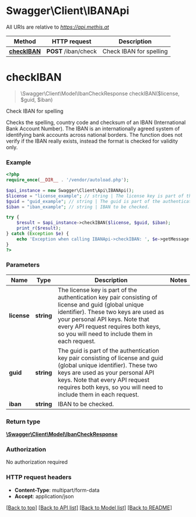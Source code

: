 # Swagger\Client\IBANApi

All URIs are relative to *https://api.methis.at*

Method | HTTP request | Description
------------- | ------------- | -------------
[**checkIBAN**](IBANApi.md#checkIBAN) | **POST** /iban/check | Check IBAN for spelling


# **checkIBAN**
> \Swagger\Client\Model\IbanCheckResponse checkIBAN($license, $guid, $iban)

Check IBAN for spelling

Checks the spelling, country code and checksum of an IBAN (International Bank Account Number). The IBAN is an internationally agreed system of identifying bank accounts across national borders. The function does not verify if the IBAN really exists, instead the format is checked for validity only.

### Example
```php
<?php
require_once(__DIR__ . '/vendor/autoload.php');

$api_instance = new Swagger\Client\Api\IBANApi();
$license = "license_example"; // string | The license key is part of the authentication key pair consisting of license and guid (global unique identifier). These two keys are used as your personal API keys. Note that every API request requires both keys, so you will need to include them in each request.
$guid = "guid_example"; // string | The guid is part of the authentication key pair consisting of license and guid (global unique identifier). These two keys are used as your personal API keys. Note that every API request requires both keys, so you will need to include them in each request.
$iban = "iban_example"; // string | IBAN to be checked.

try {
    $result = $api_instance->checkIBAN($license, $guid, $iban);
    print_r($result);
} catch (Exception $e) {
    echo 'Exception when calling IBANApi->checkIBAN: ', $e->getMessage(), PHP_EOL;
}
?>
```

### Parameters

Name | Type | Description  | Notes
------------- | ------------- | ------------- | -------------
 **license** | **string**| The license key is part of the authentication key pair consisting of license and guid (global unique identifier). These two keys are used as your personal API keys. Note that every API request requires both keys, so you will need to include them in each request. |
 **guid** | **string**| The guid is part of the authentication key pair consisting of license and guid (global unique identifier). These two keys are used as your personal API keys. Note that every API request requires both keys, so you will need to include them in each request. |
 **iban** | **string**| IBAN to be checked. |

### Return type

[**\Swagger\Client\Model\IbanCheckResponse**](../Model/IbanCheckResponse.md)

### Authorization

No authorization required

### HTTP request headers

 - **Content-Type**: multipart/form-data
 - **Accept**: application/json

[[Back to top]](#) [[Back to API list]](../../README.md#documentation-for-api-endpoints) [[Back to Model list]](../../README.md#documentation-for-models) [[Back to README]](../../README.md)

